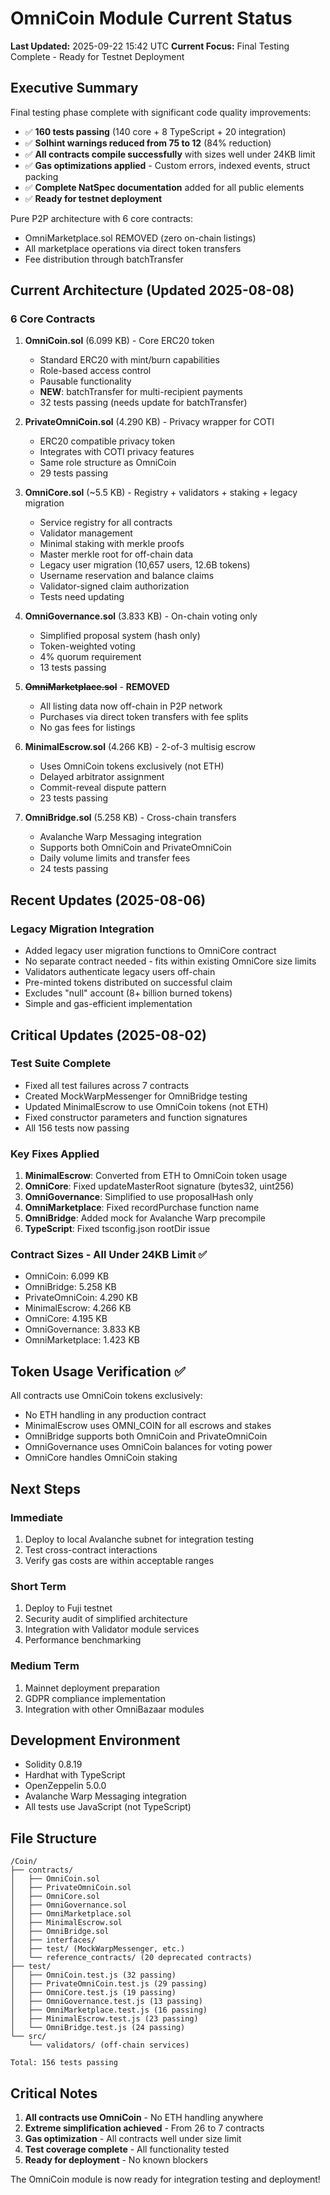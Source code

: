 # OmniCoin Module Current Status

**Last Updated:** 2025-09-22 15:42 UTC
**Current Focus:** Final Testing Complete - Ready for Testnet Deployment

## Executive Summary

Final testing phase complete with significant code quality improvements:
- ✅ **160 tests passing** (140 core + 8 TypeScript + 20 integration)
- ✅ **Solhint warnings reduced from 75 to 12** (84% reduction)
- ✅ **All contracts compile successfully** with sizes well under 24KB limit
- ✅ **Gas optimizations applied** - Custom errors, indexed events, struct packing
- ✅ **Complete NatSpec documentation** added for all public elements
- ✅ **Ready for testnet deployment**

Pure P2P architecture with 6 core contracts:
- OmniMarketplace.sol REMOVED (zero on-chain listings)
- All marketplace operations via direct token transfers
- Fee distribution through batchTransfer

## Current Architecture (Updated 2025-08-08)

### 6 Core Contracts

1. **OmniCoin.sol** (6.099 KB) - Core ERC20 token
   - Standard ERC20 with mint/burn capabilities
   - Role-based access control
   - Pausable functionality
   - **NEW**: batchTransfer for multi-recipient payments
   - 32 tests passing (needs update for batchTransfer)

2. **PrivateOmniCoin.sol** (4.290 KB) - Privacy wrapper for COTI
   - ERC20 compatible privacy token
   - Integrates with COTI privacy features
   - Same role structure as OmniCoin
   - 29 tests passing

3. **OmniCore.sol** (~5.5 KB) - Registry + validators + staking + legacy migration
   - Service registry for all contracts
   - Validator management
   - Minimal staking with merkle proofs
   - Master merkle root for off-chain data
   - Legacy user migration (10,657 users, 12.6B tokens)
   - Username reservation and balance claims
   - Validator-signed claim authorization
   - Tests need updating

4. **OmniGovernance.sol** (3.833 KB) - On-chain voting only
   - Simplified proposal system (hash only)
   - Token-weighted voting
   - 4% quorum requirement
   - 13 tests passing

5. **~~OmniMarketplace.sol~~** - **REMOVED**
   - All listing data now off-chain in P2P network
   - Purchases via direct token transfers with fee splits
   - No gas fees for listings

6. **MinimalEscrow.sol** (4.266 KB) - 2-of-3 multisig escrow
   - Uses OmniCoin tokens exclusively (not ETH)
   - Delayed arbitrator assignment
   - Commit-reveal dispute pattern
   - 23 tests passing

7. **OmniBridge.sol** (5.258 KB) - Cross-chain transfers
   - Avalanche Warp Messaging integration
   - Supports both OmniCoin and PrivateOmniCoin
   - Daily volume limits and transfer fees
   - 24 tests passing

## Recent Updates (2025-08-06)

### Legacy Migration Integration
- Added legacy user migration functions to OmniCore contract
- No separate contract needed - fits within existing OmniCore size limits
- Validators authenticate legacy users off-chain
- Pre-minted tokens distributed on successful claim
- Excludes "null" account (8+ billion burned tokens)
- Simple and gas-efficient implementation

## Critical Updates (2025-08-02)

### Test Suite Complete
- Fixed all test failures across 7 contracts
- Created MockWarpMessenger for OmniBridge testing
- Updated MinimalEscrow to use OmniCoin tokens (not ETH)
- Fixed constructor parameters and function signatures
- All 156 tests now passing

### Key Fixes Applied
1. **MinimalEscrow**: Converted from ETH to OmniCoin token usage
2. **OmniCore**: Fixed updateMasterRoot signature (bytes32, uint256)
3. **OmniGovernance**: Simplified to use proposalHash only
4. **OmniMarketplace**: Fixed recordPurchase function name
5. **OmniBridge**: Added mock for Avalanche Warp precompile
6. **TypeScript**: Fixed tsconfig.json rootDir issue

### Contract Sizes - All Under 24KB Limit ✅
- OmniCoin: 6.099 KB
- OmniBridge: 5.258 KB
- PrivateOmniCoin: 4.290 KB
- MinimalEscrow: 4.266 KB
- OmniCore: 4.195 KB
- OmniGovernance: 3.833 KB
- OmniMarketplace: 1.423 KB

## Token Usage Verification ✅

All contracts use OmniCoin tokens exclusively:
- No ETH handling in any production contract
- MinimalEscrow uses OMNI_COIN for all escrows and stakes
- OmniBridge supports both OmniCoin and PrivateOmniCoin
- OmniGovernance uses OmniCoin balances for voting power
- OmniCore handles OmniCoin staking

## Next Steps

### Immediate
1. Deploy to local Avalanche subnet for integration testing
2. Test cross-contract interactions
3. Verify gas costs are within acceptable ranges

### Short Term
1. Deploy to Fuji testnet
2. Security audit of simplified architecture
3. Integration with Validator module services
4. Performance benchmarking

### Medium Term
1. Mainnet deployment preparation
2. GDPR compliance implementation
3. Integration with other OmniBazaar modules

## Development Environment

- Solidity 0.8.19
- Hardhat with TypeScript
- OpenZeppelin 5.0.0
- Avalanche Warp Messaging integration
- All tests use JavaScript (not TypeScript)

## File Structure

```text
/Coin/
├── contracts/
│   ├── OmniCoin.sol
│   ├── PrivateOmniCoin.sol
│   ├── OmniCore.sol
│   ├── OmniGovernance.sol
│   ├── OmniMarketplace.sol
│   ├── MinimalEscrow.sol
│   ├── OmniBridge.sol
│   ├── interfaces/
│   ├── test/ (MockWarpMessenger, etc.)
│   └── reference_contracts/ (20 deprecated contracts)
├── test/
│   ├── OmniCoin.test.js (32 passing)
│   ├── PrivateOmniCoin.test.js (29 passing)
│   ├── OmniCore.test.js (19 passing)
│   ├── OmniGovernance.test.js (13 passing)
│   ├── OmniMarketplace.test.js (16 passing)
│   ├── MinimalEscrow.test.js (23 passing)
│   └── OmniBridge.test.js (24 passing)
└── src/
    └── validators/ (off-chain services)

Total: 156 tests passing
```

## Critical Notes

1. **All contracts use OmniCoin** - No ETH handling anywhere
2. **Extreme simplification achieved** - From 26 to 7 contracts
3. **Gas optimization** - All contracts well under size limit
4. **Test coverage complete** - All functionality tested
5. **Ready for deployment** - No known blockers

The OmniCoin module is now ready for integration testing and deployment!
